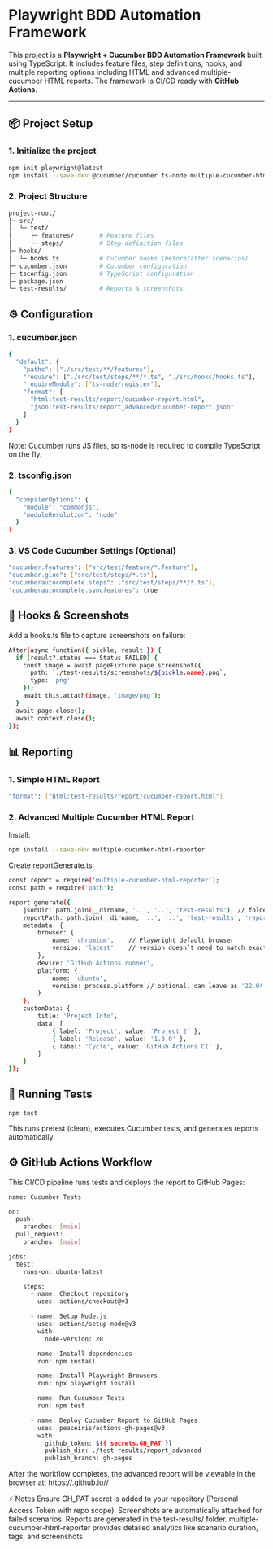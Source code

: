 # Playwright BDD Automation Framework

This project is a **Playwright + Cucumber BDD Automation Framework** built using TypeScript. It includes feature files, step definitions, hooks, and multiple reporting options including HTML and advanced multiple-cucumber HTML reports. The framework is CI/CD ready with **GitHub Actions**.

---

## 📦 Project Setup

### 1. Initialize the project

```bash
npm init playwright@latest
npm install --save-dev @cucumber/cucumber ts-node multiple-cucumber-html-reporter mkdirp rimraf
```
### 2. Project Structure
```bash
project-root/
├─ src/
│  └─ test/
│     ├─ features/       # Feature files
│     └─ steps/          # Step definition files
├─ hooks/
│  └─ hooks.ts           # Cucumber hooks (before/after scenarios)
├─ cucumber.json         # Cucumber configuration
├─ tsconfig.json         # TypeScript configuration
├─ package.json
└─ test-results/         # Reports & screenshots
```
## ⚙ Configuration
### 1. cucumber.json
```bash
{
  "default": {
    "paths": ["./src/test/**/features"],
    "require": ["./src/test/steps/**/*.ts", "./src/hooks/hooks.ts"],
    "requireModule": ["ts-node/register"],
    "format": [
      "html:test-results/report/cucumber-report.html",
      "json:test-results/report_advanced/cucumber-report.json"
    ]
  }
}
```
Note: Cucumber runs JS files, so ts-node is required to compile TypeScript on the fly.

### 2. tsconfig.json
```bash
{
  "compilerOptions": {
    "module": "commonjs",
    "moduleResolution": "node"
  }
}
```
### 3. VS Code Cucumber Settings (Optional)
```bash
"cucumber.features": ["src/test/feature/*.feature"],
"cucumber.glue": ["src/test/steps/*.ts"],
"cucumberautocomplete.steps": ["src/test/steps/**/*.ts"],
"cucumberautocomplete.syncfeatures": true
```

## 🧪 Hooks & Screenshots

Add a hooks.ts file to capture screenshots on failure:
```bash
After(async function({ pickle, result }) {
  if (result?.status === Status.FAILED) {
    const image = await pageFixture.page.screenshot({
      path: `./test-results/screenshots/${pickle.name}.png`,
      type: 'png'
    });
    await this.attach(image, 'image/png');
  }
  await page.close();
  await context.close();
});
```
## 📊 Reporting
### 1. Simple HTML Report
```bash
"format": ["html:test-results/report/cucumber-report.html"]
```
### 2. Advanced Multiple Cucumber HTML Report

Install:
```bash
npm install --save-dev multiple-cucumber-html-reporter
```
Create reportGenerate.ts:
```bash
const report = require('multiple-cucumber-html-reporter');
const path = require('path');

report.generate({
    jsonDir: path.join(__dirname, '..', '..', 'test-results'), // folder with cucumber JSON output
    reportPath: path.join(__dirname, '..', '..', 'test-results', 'report_advanced'),
    metadata: {
        browser: {
            name: 'chromium',    // Playwright default browser
            version: 'latest'    // version doesn’t need to match exactly
        },
        device: 'GitHub Actions runner',
        platform: {
            name: 'ubuntu',
            version: process.platform // optional, can leave as '22.04'
        }
    },
    customData: {
        title: 'Project Info',
        data: [
            { label: 'Project', value: 'Project 2' },
            { label: 'Release', value: '1.0.0' },
            { label: 'Cycle', value: 'GitHub Actions CI' },
        ]
    }
});
```
## 🚀 Running Tests
```
npm test
```
This runs pretest (clean), executes Cucumber tests, and generates reports automatically.

## ⚙ GitHub Actions Workflow
This CI/CD pipeline runs tests and deploys the report to GitHub Pages:
```bash
name: Cucumber Tests

on:
  push:
    branches: [main]
  pull_request:
    branches: [main]

jobs:
  test:
    runs-on: ubuntu-latest

    steps:
      - name: Checkout repository
        uses: actions/checkout@v3

      - name: Setup Node.js
        uses: actions/setup-node@v3
        with:
          node-version: 20

      - name: Install dependencies
        run: npm install

      - name: Install Playwright Browsers
        run: npx playwright install

      - name: Run Cucumber Tests
        run: npm test

      - name: Deploy Cucumber Report to GitHub Pages
        uses: peaceiris/actions-gh-pages@v3
        with:
          github_token: ${{ secrets.GH_PAT }}
          publish_dir: ./test-results/report_advanced
          publish_branch: gh-pages
```
After the workflow completes, the advanced report will be viewable in the browser at:
https://<username>.github.io/<repo-name>/

⚡ Notes
Ensure GH_PAT secret is added to your repository (Personal Access Token with repo scope).
Screenshots are automatically attached for failed scenarios.
Reports are generated in the test-results/ folder.
multiple-cucumber-html-reporter provides detailed analytics like scenario duration, tags, and screenshots.
